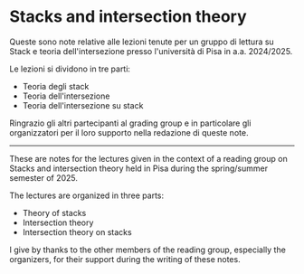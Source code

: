# Stacks and intersection theory

Queste sono note relative alle lezioni tenute per un gruppo di lettura su Stack e teoria dell'intersezione presso l'università di Pisa in a.a. 2024/2025.

Le lezioni si dividono in tre parti: 
- Teoria degli stack
- Teoria dell'intersezione
- Teoria dell'intersezione su stack

Ringrazio gli altri partecipanti al grading group e in particolare gli organizzatori per il loro supporto nella redazione di queste note.

---

These are notes for the lectures given in the context of a reading group on Stacks and intersection theory held in Pisa during the spring/summer semester of 2025.

The lectures are organized in three parts:
- Theory of stacks
- Intersection theory
- Intersection theory on stacks

I give by thanks to the other members of the reading group, especially the organizers, for their support during the writing of these notes.
